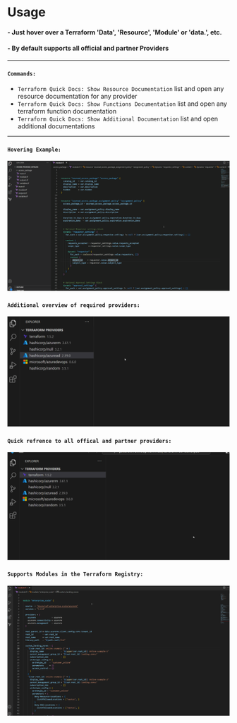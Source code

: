 # Usage

#### - Just hover over a Terraform 'Data', 'Resource', 'Module' or 'data.<identifier>', etc.

#### - By default supports all official and partner Providers

---

#### `Commands:`

- `Terraform Quick Docs: Show Resource Documentation` list and open any resource documentation for any provider
- `Terraform Quick Docs: Show Functions Documentation` list and open any terraform function documentation
- `Terraform Quick Docs: Show Additional Documentation` list and open additional documentations

---

#### `Hovering Example:`

![example-1](.resources/terraform-quick-docs-6.gif)

#### `Additional overview of required providers:`

![menue](.resources/terraform-quick-docs-11.gif)

#### `Quick refrence to all offical and partner providers:`

![example-2](.resources/terraform-quick-docs-12.gif)

#### `Supports Modules in the Terraform Registry:`

![example-3](.resources/terraform-quick-docs-3.gif)